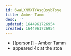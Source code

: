 ```yaml
---
id: 6waLXNMXTYAsgQsybTsye
title: Amber Tamm
desc: ''
updated: 1644961726954
created: 1644961726954
---
```



- [[person]] - Amber Tamm
- appeared 4x at the stoa
